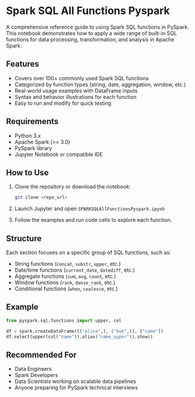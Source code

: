 

# Spark SQL All Functions Pyspark

A comprehensive reference guide to using Spark SQL functions in PySpark. This notebook demonstrates how to apply a wide range of built-in SQL functions for data processing, transformation, and analysis in Apache Spark.

## Features

* Covers over 100+ commonly used Spark SQL functions
* Categorized by function types (string, date, aggregation, window, etc.)
* Real-world usage examples with DataFrame inputs
* Syntax and behavior illustrations for each function
* Easy to run and modify for quick testing

## Requirements

* Python 3.x
* Apache Spark (>= 3.0)
* PySpark library
* Jupyter Notebook or compatible IDE

## How to Use

1. Clone the repository or download the notebook:

   ```bash
   git clone <repo_url>
   ```
2. Launch Jupyter and open `SPARKSQLAllFunctionsPyspark.ipynb`
3. Follow the examples and run code cells to explore each function.

## Structure

Each section focuses on a specific group of SQL functions, such as:

* String functions (`concat`, `substr`, `upper`, etc.)
* Date/time functions (`current_date`, `datediff`, etc.)
* Aggregate functions (`sum`, `avg`, `count`, etc.)
* Window functions (`rank`, `dense_rank`, etc.)
* Conditional functions (`when`, `coalesce`, etc.)

## Example

```python
from pyspark.sql.functions import upper, col

df = spark.createDataFrame([("alice",), ("bob",)], ["name"])
df.select(upper(col("name")).alias("name_upper")).show()
```

## Recommended For

* Data Engineers
* Spark Developers
* Data Scientists working on scalable data pipelines
* Anyone preparing for PySpark technical interviews



